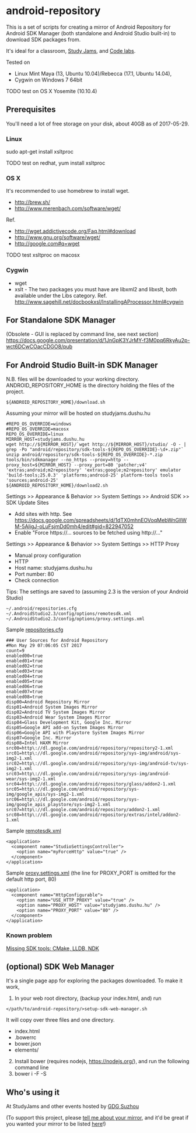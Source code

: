 # android-repository

This is a set of scripts for creating a mirror of Android Repository for Android SDK Manager (both standalone and Android Studio built-in) to download SDK packages from.

It's ideal for a classroom, [Study Jams](http://developerstudyjams.com/), and [Code labs](https://codelabs.developers.google.com/?cat=Android).

Tested on 

* Linux Mint Maya (13, Ubuntu 10.04)/Rebecca (17.1, Ubuntu 14.04),
* Cygwin on Windows 7 64bit

TODO test on OS X Yosemite (10.10.4)

## Prerequisites

You'll need a lot of free storage on your disk, about 40GB as of 2017-05-29.

### Linux

sudo apt-get install xsltproc

TODO test on redhat, yum install xsltproc

### OS X

It's recommended to use homebrew to install wget.
* http://brew.sh/
* http://www.merenbach.com/software/wget/

Ref.
* http://wget.addictivecode.org/Faq.html#download
* http://www.gnu.org/software/wget/
* http://google.com#q=wget

TODO test xsltproc on macosx

### Cygwin

 * wget
 * xslt - The two packages you must have are libxml2 and libxslt, both available under the Libs category.
Ref. http://www.sagehill.net/docbookxsl/InstallingAProcessor.html#cygwin

## For Standalone SDK Manager

(Obsolete - GUI is replaced by command line, see next section) https://docs.google.com/presentation/d/1JnGpK3YJrMY-f3M0pq6RkyAu2p-wct6DCwCOacCDGO8/pub

## For Android Studio Built-in SDK Manager

N.B. files will be downloaded to your working directory. ANDROID_REPOSITORY_HOME is the directory holding the files of the project.

```
${ANDROID_REPOSITORY_HOME}/download.sh
```

Assuming your mirror will be hosted on studyjams.dushu.hu

```
#REPO_OS_OVERRIDE=windows
#REPO_OS_OVERRIDE=macosx
REPO_OS_OVERRIDE=linux
MIRROR_HOST=studyjams.dushu.hu
wget http://${MIRROR_HOST}/`wget http://${MIRROR_HOST}/studio/ -O - | grep -Po "android/repository/sdk-tools-${REPO_OS_OVERRIDE}-\d+.zip"`
unzip android/repository/sdk-tools-${REPO_OS_OVERRIDE}-*.zip
tools/bin/sdkmanager --no_https --proxy=http --proxy_host=${MIRROR_HOST} --proxy_port=80 'patcher;v4' 'extras;android;m2repository' 'extras;google;m2repository' emulator 'build-tools;25.0.3' 'platforms;android-25' platform-tools tools 'sources;android-25'
${ANDROID_REPOSITORY_HOME}/download2.sh
```

Settings >> Appearance & Behavior >> System Settings >> Android SDK >> SDK Update Sites
 * Add sites with http. See https://docs.google.com/spreadsheets/d/1dTX0mhnEOVoqMebWnGllWM-5AIjgJ-oLuFsjmDd0mh4/edit#gid=822947052
 * Enable "Force https://... sources to be fetched using http://..."

Settings >> Appearance & Behavior >> System Settings >> HTTP Proxy
 * Manual proxy configuration
 * HTTP
 * Host name: studyjams.dushu.hu
 * Port number: 80
 * Check connection

Tips: The settings are saved to (assuming 2.3 is the version of your Android Studio)

```
~/.android/repositories.cfg
~/.AndroidStudio2.3/config/options/remotesdk.xml
~/.AndroidStudio2.3/config/options/proxy.settings.xml
```

Sample [repositories.cfg](repositories.cfg)
```
### User Sources for Android Repository
#Mon May 29 07:06:05 CST 2017
count=9
enabled00=true
enabled01=true
enabled02=true
enabled03=true
enabled04=true
enabled05=true
enabled06=true
enabled07=true
enabled08=true
disp00=Android Repository Mirror
disp01=Android System Images Mirror
disp02=Android TV System Images Mirror
disp03=Android Wear System Images Mirror
disp04=Glass Development Kit, Google Inc. Mirror
disp05=Google API add-on System Images Mirror
disp06=Google API with Playstore System Images Mirror
disp07=Google Inc. Mirror
disp08=Intel HAXM Mirror
src00=http\://dl.google.com/android/repository/repository2-1.xml
src01=http\://dl.google.com/android/repository/sys-img/android/sys-img2-1.xml
src02=http\://dl.google.com/android/repository/sys-img/android-tv/sys-img2-1.xml
src03=http\://dl.google.com/android/repository/sys-img/android-wear/sys-img2-1.xml
src04=http\://dl.google.com/android/repository/glass/addon2-1.xml
src05=http\://dl.google.com/android/repository/sys-img/google_apis/sys-img2-1.xml
src06=http\://dl.google.com/android/repository/sys-img/google_apis_playstore/sys-img2-1.xml
src07=http\://dl.google.com/android/repository/addon2-1.xml
src08=http\://dl.google.com/android/repository/extras/intel/addon2-1.xml
```

Sample [remotesdk.xml](config/options/remotesdk.xml)
```
<application>
  <component name="StudioSettingsController">
    <option name="myForceHttp" value="true" />
  </component>
</application>
```

Sample [proxy.settings.xml](config/options/proxy.settings.xml) (the line for PROXY_PORT is omitted for the default http port, 80)
```
<application>
  <component name="HttpConfigurable">
    <option name="USE_HTTP_PROXY" value="true" />
    <option name="PROXY_HOST" value="studyjams.dushu.hu" />
    <option name="PROXY_PORT" value="80" />
  </component>
</application>
```

### Known problem

[Missing SDK tools: CMake, LLDB, NDK](https://github.com/renfeng/android-repository/issues/9)

## (optional) SDK Web Manager

It's a single page app for exploring the packages downloaded. To make it work,
 1. In your web root directory, (backup your index.html, and) run
 
 `</path/to/android-repository/>setup-sdk-web-manager.sh`

 It will copy over three files and one directory.
  * index.html
  * .bowerrc
  * bower.json
  * elements/
 2. Install bower (requires nodejs, https://nodejs.org/), and run the following command line
 3. bower i -F -S

## Who's using it

At StudyJams and other events hosted by [GDG Suzhou](https://plus.google.com/100160462017014431473)

(To support this project, please [tell me about your mirror](mailto:renfeng.cn@gmail.com?subject=a+mirror+built+with+android-repository), and it'd be great if you wanted your mirror to be listed [here](https://github.com/renfeng/android-repository)!)
